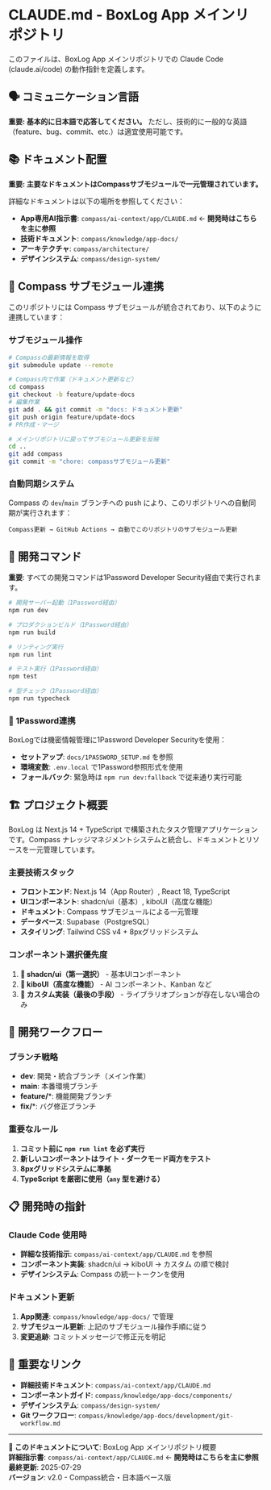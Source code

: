 # CLAUDE.md - BoxLog App メインリポジトリ

このファイルは、BoxLog App メインリポジトリでの Claude Code (claude.ai/code) の動作指針を定義します。

## 🗣️ コミュニケーション言語

**重要: 基本的に日本語で応答してください。** ただし、技術的に一般的な英語（feature、bug、commit、etc.）は適宜使用可能です。

## 📚 ドキュメント配置

**重要: 主要なドキュメントはCompassサブモジュールで一元管理されています。**

詳細なドキュメントは以下の場所を参照してください：
- **App専用AI指示書**: `compass/ai-context/app/CLAUDE.md` ← **開発時はこちらを主に参照**
- **技術ドキュメント**: `compass/knowledge/app-docs/`
- **アーキテクチャ**: `compass/architecture/`
- **デザインシステム**: `compass/design-system/`

## 🔄 Compass サブモジュール連携

このリポジトリには Compass サブモジュールが統合されており、以下のように連携しています：

### サブモジュール操作
```bash
# Compassの最新情報を取得
git submodule update --remote

# Compass内で作業（ドキュメント更新など）
cd compass
git checkout -b feature/update-docs
# 編集作業
git add . && git commit -m "docs: ドキュメント更新"
git push origin feature/update-docs
# PR作成・マージ

# メインリポジトリに戻ってサブモジュール更新を反映
cd ..
git add compass
git commit -m "chore: compassサブモジュール更新"
```

### 自動同期システム
Compass の `dev`/`main` ブランチへの push により、このリポジトリへの自動同期が実行されます：
```
Compass更新 → GitHub Actions → 自動でこのリポジトリのサブモジュール更新
```

## 🚀 開発コマンド

**重要**: すべての開発コマンドは1Password Developer Security経由で実行されます。

```bash
# 開発サーバー起動（1Password経由）
npm run dev

# プロダクションビルド（1Password経由）
npm run build

# リンティング実行
npm run lint

# テスト実行（1Password経由）
npm test

# 型チェック（1Password経由）
npm run typecheck
```

### 🔐 1Password連携

BoxLogでは機密情報管理に1Password Developer Securityを使用：
- **セットアップ**: `docs/1PASSWORD_SETUP.md` を参照
- **環境変数**: `.env.local` で1Password参照形式を使用
- **フォールバック**: 緊急時は `npm run dev:fallback` で従来通り実行可能

## 🏗️ プロジェクト概要

BoxLog は Next.js 14 + TypeScript で構築されたタスク管理アプリケーションです。Compass ナレッジマネジメントシステムと統合し、ドキュメントとリソースを一元管理しています。

### 主要技術スタック

- **フロントエンド**: Next.js 14（App Router）, React 18, TypeScript
- **UIコンポーネント**: shadcn/ui（基本）, kiboUI（高度な機能）
- **ドキュメント**: Compass サブモジュールによる一元管理
- **データベース**: Supabase（PostgreSQL）
- **スタイリング**: Tailwind CSS v4 + 8pxグリッドシステム

### コンポーネント選択優先度

1. **🥇 shadcn/ui（第一選択）** - 基本UIコンポーネント
2. **🥈 kiboUI（高度な機能）** - AI コンポーネント、Kanban など
3. **🥉 カスタム実装（最後の手段）** - ライブラリオプションが存在しない場合のみ

## 🎯 開発ワークフロー

### ブランチ戦略
- **dev**: 開発・統合ブランチ（メイン作業）
- **main**: 本番環境ブランチ
- **feature/***: 機能開発ブランチ
- **fix/***: バグ修正ブランチ

### 重要なルール
1. **コミット前に `npm run lint` を必ず実行**
2. **新しいコンポーネントはライト・ダークモード両方をテスト**
3. **8pxグリッドシステムに準拠**
4. **TypeScript を厳密に使用（`any` 型を避ける）**

## 📋 開発時の指針

### Claude Code 使用時
- **詳細な技術指示**: `compass/ai-context/app/CLAUDE.md` を参照
- **コンポーネント実装**: shadcn/ui → kiboUI → カスタム の順で検討
- **デザインシステム**: Compass の統一トークンを使用

### ドキュメント更新
1. **App関連**: `compass/knowledge/app-docs/` で管理
2. **サブモジュール更新**: 上記のサブモジュール操作手順に従う
3. **変更追跡**: コミットメッセージで修正元を明記

## 🔗 重要なリンク

- **詳細技術ドキュメント**: `compass/ai-context/app/CLAUDE.md`
- **コンポーネントガイド**: `compass/knowledge/app-docs/components/`
- **デザインシステム**: `compass/design-system/`
- **Git ワークフロー**: `compass/knowledge/app-docs/development/git-workflow.md`

---

**📖 このドキュメントについて**: BoxLog App メインリポジトリ概要  
**詳細指示書**: `compass/ai-context/app/CLAUDE.md` ← **開発時はこちらを主に参照**  
**最終更新**: 2025-07-29  
**バージョン**: v2.0 - Compass統合・日本語ベース版